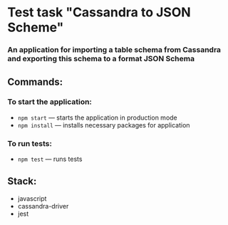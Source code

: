 # Test task "Cassandra to JSON Scheme"

### An application for importing a table schema from Cassandra and exporting this schema to a format JSON Schema
## Commands:
### To start the application:

- `npm start` &mdash; starts the application in production mode
- `npm install` &mdash; installs necessary packages for application

### To run tests:
- `npm test` &mdash; runs tests
## Stack:

- javascript
- cassandra-driver
- jest

